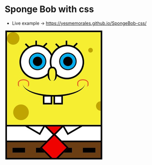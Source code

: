 # Sponge Bob with css

- Live example -> https://yesmemorales.github.io/SpongeBob-css/

![SpongeBob-css](./sponge-bob-view.jpg)
